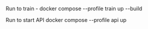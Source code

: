 Run to train - 
docker compose --profile train up --build

Run to start API
docker compose --profile api up